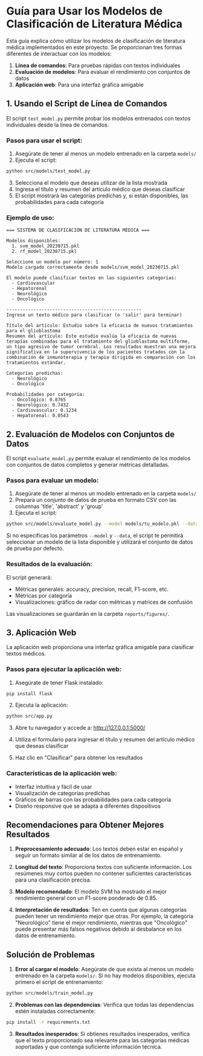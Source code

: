# Guía para Usar los Modelos de Clasificación de Literatura Médica

Esta guía explica cómo utilizar los modelos de clasificación de literatura médica implementados en este proyecto. Se proporcionan tres formas diferentes de interactuar con los modelos:

1. **Línea de comandos**: Para pruebas rápidas con textos individuales
2. **Evaluación de modelos**: Para evaluar el rendimiento con conjuntos de datos
3. **Aplicación web**: Para una interfaz gráfica amigable

## 1. Usando el Script de Línea de Comandos

El script `test_model.py` permite probar los modelos entrenados con textos individuales desde la línea de comandos.

### Pasos para usar el script:

1. Asegúrate de tener al menos un modelo entrenado en la carpeta `models/`
2. Ejecuta el script:

```bash
python src/models/test_model.py
```

3. Selecciona el modelo que deseas utilizar de la lista mostrada
4. Ingresa el título y resumen del artículo médico que deseas clasificar
5. El script mostrará las categorías predichas y, si están disponibles, las probabilidades para cada categoría

### Ejemplo de uso:

```
=== SISTEMA DE CLASIFICACIÓN DE LITERATURA MÉDICA ===

Modelos disponibles:
  1. svm_model_20230715.pkl
  2. rf_model_20230715.pkl

Seleccione un modelo por número: 1
Modelo cargado correctamente desde models/svm_model_20230715.pkl

El modelo puede clasificar textos en las siguientes categorías:
  - Cardiovascular
  - Hepatorenal
  - Neurológico
  - Oncológico

--------------------------------------------------
Ingrese un texto médico para clasificar (o 'salir' para terminar)

Título del artículo: Estudio sobre la eficacia de nuevos tratamientos para el glioblastoma
Resumen del artículo: Este estudio evalúa la eficacia de nuevas terapias combinadas para el tratamiento del glioblastoma multiforme, un tipo agresivo de tumor cerebral. Los resultados muestran una mejora significativa en la supervivencia de los pacientes tratados con la combinación de inmunoterapia y terapia dirigida en comparación con los tratamientos estándar.

Categorías predichas:
  - Neurológico
  - Oncológico

Probabilidades por categoría:
  - Oncológico: 0.8765
  - Neurológico: 0.7432
  - Cardiovascular: 0.1234
  - Hepatorenal: 0.0543
```

## 2. Evaluación de Modelos con Conjuntos de Datos

El script `evaluate_model.py` permite evaluar el rendimiento de los modelos con conjuntos de datos completos y generar métricas detalladas.

### Pasos para evaluar un modelo:

1. Asegúrate de tener al menos un modelo entrenado en la carpeta `models/`
2. Prepara un conjunto de datos de prueba en formato CSV con las columnas 'title', 'abstract' y 'group'
3. Ejecuta el script:

```bash
python src/models/evaluate_model.py --model models/tu_modelo.pkl --data data/tu_dataset.csv
```

Si no especificas los parámetros `--model` y `--data`, el script te permitirá seleccionar un modelo de la lista disponible y utilizará el conjunto de datos de prueba por defecto.

### Resultados de la evaluación:

El script generará:

- Métricas generales: accuracy, precision, recall, F1-score, etc.
- Métricas por categoría
- Visualizaciones: gráfico de radar con métricas y matrices de confusión

Las visualizaciones se guardarán en la carpeta `reports/figures/`.

## 3. Aplicación Web

La aplicación web proporciona una interfaz gráfica amigable para clasificar textos médicos.

### Pasos para ejecutar la aplicación web:

1. Asegúrate de tener Flask instalado:

```bash
pip install flask
```

2. Ejecuta la aplicación:

```bash
python src/app.py
```

3. Abre tu navegador y accede a: http://127.0.0.1:5000/

4. Utiliza el formulario para ingresar el título y resumen del artículo médico que deseas clasificar

5. Haz clic en "Clasificar" para obtener los resultados

### Características de la aplicación web:

- Interfaz intuitiva y fácil de usar
- Visualización de categorías predichas
- Gráficos de barras con las probabilidades para cada categoría
- Diseño responsive que se adapta a diferentes dispositivos

## Recomendaciones para Obtener Mejores Resultados

1. **Preprocesamiento adecuado**: Los textos deben estar en español y seguir un formato similar al de los datos de entrenamiento.

2. **Longitud del texto**: Proporciona textos con suficiente información. Los resúmenes muy cortos pueden no contener suficientes características para una clasificación precisa.

3. **Modelo recomendado**: El modelo SVM ha mostrado el mejor rendimiento general con un F1-score ponderado de 0.85.

4. **Interpretación de resultados**: Ten en cuenta que algunas categorías pueden tener un rendimiento mejor que otras. Por ejemplo, la categoría "Neurológico" tiene el mejor rendimiento, mientras que "Oncológico" puede presentar más falsos negativos debido al desbalance en los datos de entrenamiento.

## Solución de Problemas

1. **Error al cargar el modelo**: Asegúrate de que exista al menos un modelo entrenado en la carpeta `models/`. Si no hay modelos disponibles, ejecuta primero el script de entrenamiento:

```bash
python src/models/train_model.py
```

2. **Problemas con las dependencias**: Verifica que todas las dependencias estén instaladas correctamente:

```bash
pip install -r requirements.txt
```

3. **Resultados inesperados**: Si obtienes resultados inesperados, verifica que el texto proporcionado sea relevante para las categorías médicas soportadas y que contenga suficiente información técnica.